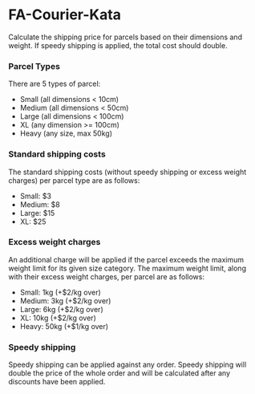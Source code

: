 # FA-Courier-Kata
 
Calculate the shipping price for parcels based on their dimensions and weight. If speedy shipping is applied, the total cost should double.

### Parcel Types
There are 5 types of parcel: 
- Small (all dimensions < 10cm)
- Medium (all dimensions < 50cm)
- Large (all dimensions < 100cm)
- XL (any dimension >= 100cm)
- Heavy (any size, max 50kg)


### Standard shipping costs
The standard shipping costs (without speedy shipping or excess weight charges) per parcel type are as follows:
- Small: $3
- Medium: $8
- Large: $15
- XL: $25

### Excess weight charges
An additional charge will be applied if the parcel exceeds the maximum weight limit for its given size category. 
The maximum weight limit, along with their excess weight charges, per parcel are as follows:
- Small: 1kg (+$2/kg over)
- Medium: 3kg (+$2/kg over)
- Large: 6kg (+$2/kg over)
- XL: 10kg (+$2/kg over)
- Heavy: 50kg (+$1/kg over)

### Speedy shipping
Speedy shipping can be applied against any order. Speedy shipping will double the price of the whole order and will be calculated after any discounts have been applied.
